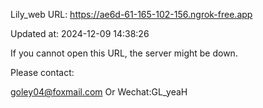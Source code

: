Lily_web URL: https://ae6d-61-165-102-156.ngrok-free.app

Updated at: 2024-12-09 14:38:26

If you cannot open this URL, the server might be down.

Please contact: 

goley04@foxmail.com Or Wechat:GL_yeaH